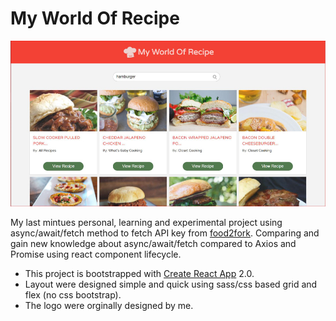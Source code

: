 # My World Of Recipe

![project_cover](project_cover.jpg)

My last mintues personal, learning and experimental project using async/await/fetch method to fetch API key from [food2fork](https://www.food2fork.com). Comparing and gain new knowledge about async/await/fetch compared to Axios and Promise using react component lifecycle. 

- This project is bootstrapped with [Create React App](https://github.com/facebook/create-react-app) 2.0. 
- Layout were designed simple and quick using sass/css based grid and flex (no css bootstrap). 
- The logo were orginally designed by me. 





